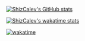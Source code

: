 [![ShizCalev's GitHub stats](https://github-readme-stats.vercel.app/api?username=ShizCalev&show_icons=true&theme=merko)](https://github.com/anuraghazra/github-readme-stats)

[![ShizCalev's wakatime stats](https://github-readme-stats.vercel.app/api/wakatime?username=shizcalev&theme=merko)](https://github.com/anuraghazra/github-readme-stats)

[![wakatime](https://wakatime.com/badge/user/f98dbaff-e6a0-4f9b-a68a-8ffa105b6725.svg)](https://wakatime.com/@f98dbaff-e6a0-4f9b-a68a-8ffa105b6725)


<!--
**ShizCalev/shizcalev** is a ✨ _special_ ✨ repository because its `README.md` (this file) appears on your GitHub profile.

Here are some ideas to get you started:

- 🔭 I’m currently working on ...
- 🌱 I’m currently learning ...
- 👯 I’m looking to collaborate on ...
- 🤔 I’m looking for help with ...
- 💬 Ask me about ...
- 📫 How to reach me: ...
- 😄 Pronouns: ...
- ⚡ Fun fact: ...
-->

